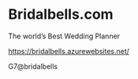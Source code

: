 # Bridalbells.com
 The world’s Best Wedding Planner


https://bridalbells.azurewebsites.net/

G7@bridalbells
